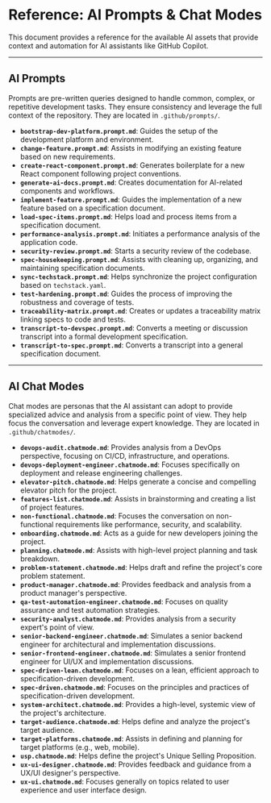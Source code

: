 # Reference: AI Prompts & Chat Modes

This document provides a reference for the available AI assets that provide context and automation for AI assistants like GitHub Copilot.

---

## AI Prompts

Prompts are pre-written queries designed to handle common, complex, or repetitive development tasks. They ensure consistency and leverage the full context of the repository. They are located in `.github/prompts/`.

- **`bootstrap-dev-platform.prompt.md`**: Guides the setup of the development platform and environment.
- **`change-feature.prompt.md`**: Assists in modifying an existing feature based on new requirements.
- **`create-react-component.prompt.md`**: Generates boilerplate for a new React component following project conventions.
- **`generate-ai-docs.prompt.md`**: Creates documentation for AI-related components and workflows.
- **`implement-feature.prompt.md`**: Guides the implementation of a new feature based on a specification document.
- **`load-spec-items.prompt.md`**: Helps load and process items from a specification document.
- **`performance-analysis.prompt.md`**: Initiates a performance analysis of the application code.
- **`security-review.prompt.md`**: Starts a security review of the codebase.
- **`spec-housekeeping.prompt.md`**: Assists with cleaning up, organizing, and maintaining specification documents.
- **`sync-techstack.prompt.md`**: Helps synchronize the project configuration based on `techstack.yaml`.
- **`test-hardening.prompt.md`**: Guides the process of improving the robustness and coverage of tests.
- **`traceability-matrix.prompt.md`**: Creates or updates a traceability matrix linking specs to code and tests.
- **`transcript-to-devspec.prompt.md`**: Converts a meeting or discussion transcript into a formal development specification.
- **`transcript-to-spec.prompt.md`**: Converts a transcript into a general specification document.

---

## AI Chat Modes

Chat modes are personas that the AI assistant can adopt to provide specialized advice and analysis from a specific point of view. They help focus the conversation and leverage expert knowledge. They are located in `.github/chatmodes/`.

- **`devops-audit.chatmode.md`**: Provides analysis from a DevOps perspective, focusing on CI/CD, infrastructure, and operations.
- **`devops-deployment-engineer.chatmode.md`**: Focuses specifically on deployment and release engineering challenges.
- **`elevator-pitch.chatmode.md`**: Helps generate a concise and compelling elevator pitch for the project.
- **`features-list.chatmode.md`**: Assists in brainstorming and creating a list of project features.
- **`non-functional.chatmode.md`**: Focuses the conversation on non-functional requirements like performance, security, and scalability.
- **`onboarding.chatmode.md`**: Acts as a guide for new developers joining the project.
- **`planning.chatmode.md`**: Assists with high-level project planning and task breakdown.
- **`problem-statement.chatmode.md`**: Helps draft and refine the project's core problem statement.
- **`product-manager.chatmode.md`**: Provides feedback and analysis from a product manager's perspective.
- **`qa-test-automation-engineer.chatmode.md`**: Focuses on quality assurance and test automation strategies.
- **`security-analyst.chatmode.md`**: Provides analysis from a security expert's point of view.
- **`senior-backend-engineer.chatmode.md`**: Simulates a senior backend engineer for architectural and implementation discussions.
- **`senior-frontend-engineer.chatmode.md`**: Simulates a senior frontend engineer for UI/UX and implementation discussions.
- **`spec-driven-lean.chatmode.md`**: Focuses on a lean, efficient approach to specification-driven development.
- **`spec-driven.chatmode.md`**: Focuses on the principles and practices of specification-driven development.
- **`system-architect.chatmode.md`**: Provides a high-level, systemic view of the project's architecture.
- **`target-audience.chatmode.md`**: Helps define and analyze the project's target audience.
- **`target-platforms.chatmode.md`**: Assists in defining and planning for target platforms (e.g., web, mobile).
- **`usp.chatmode.md`**: Helps define the project's Unique Selling Proposition.
- **`ux-ui-designer.chatmode.md`**: Provides feedback and guidance from a UX/UI designer's perspective.
- **`ux-ui.chatmode.md`**: Focuses generally on topics related to user experience and user interface design.

